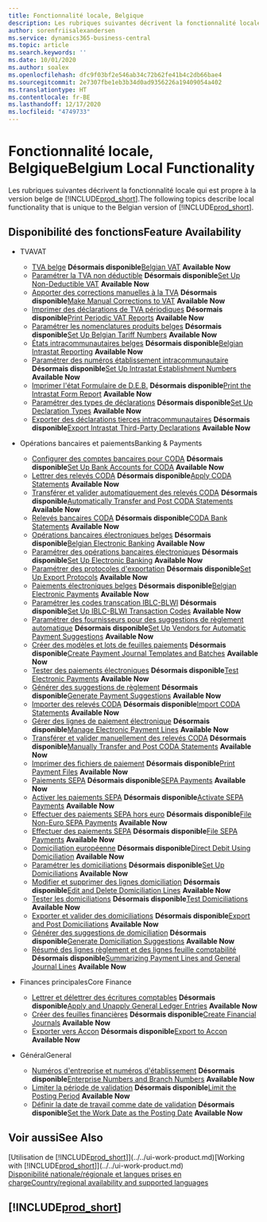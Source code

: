 ```yaml
---
title: Fonctionnalité locale, Belgique
description: Les rubriques suivantes décrivent la fonctionnalité locale de la version belge de Business Central.
author: sorenfriisalexandersen
ms.service: dynamics365-business-central
ms.topic: article
ms.search.keywords: ''
ms.date: 10/01/2020
ms.author: soalex
ms.openlocfilehash: dfc9f03bf2e546ab34c72b62fe41b4c2db66bae4
ms.sourcegitcommit: 2e7307fbe1eb3b34d0ad9356226a19409054a402
ms.translationtype: HT
ms.contentlocale: fr-BE
ms.lasthandoff: 12/17/2020
ms.locfileid: "4749733"
---
```

# <a name="belgium-local-functionality"></a><span data-ttu-id="25d2b-103">Fonctionnalité locale, Belgique</span><span class="sxs-lookup"><span data-stu-id="25d2b-103">Belgium Local Functionality</span></span>

<span data-ttu-id="25d2b-104">Les rubriques suivantes décrivent la fonctionnalité locale qui est propre à la version belge de [!INCLUDE[prod_short](../../includes/prod_short.md)].</span><span class="sxs-lookup"><span data-stu-id="25d2b-104">The following topics describe local functionality that is unique to the Belgian version of [!INCLUDE[prod_short](../../includes/prod_short.md)].</span></span>  

## <a name="feature-availability"></a><span data-ttu-id="25d2b-105">Disponibilité des fonctions</span><span class="sxs-lookup"><span data-stu-id="25d2b-105">Feature Availability</span></span>

* <span data-ttu-id="25d2b-106">TVA</span><span class="sxs-lookup"><span data-stu-id="25d2b-106">VAT</span></span>
    * <span data-ttu-id="25d2b-107">[TVA belge](belgian-vat.md) **Désormais disponible**</span><span class="sxs-lookup"><span data-stu-id="25d2b-107">[Belgian VAT](belgian-vat.md) **Available Now**</span></span>
    * <span data-ttu-id="25d2b-108">[Paramétrer la TVA non déductible](how-to-set-up-non-deductible-vat.md) **Désormais disponible**</span><span class="sxs-lookup"><span data-stu-id="25d2b-108">[Set Up Non-Deductible VAT](how-to-set-up-non-deductible-vat.md) **Available Now**</span></span>
    * <span data-ttu-id="25d2b-109">[Apporter des corrections manuelles à la TVA](how-to-make-manual-corrections-to-vat.md) **Désormais disponible**</span><span class="sxs-lookup"><span data-stu-id="25d2b-109">[Make Manual Corrections to VAT](how-to-make-manual-corrections-to-vat.md) **Available Now**</span></span>
    * <span data-ttu-id="25d2b-110">[Imprimer des déclarations de TVA périodiques](how-to-print-periodic-vat-reports.md) **Désormais disponible**</span><span class="sxs-lookup"><span data-stu-id="25d2b-110">[Print Periodic VAT Reports](how-to-print-periodic-vat-reports.md) **Available Now**</span></span>
    * <span data-ttu-id="25d2b-111">[Paramétrer les nomenclatures produits belges](how-to-set-up-belgian-tariff-numbers.md) **Désormais disponible**</span><span class="sxs-lookup"><span data-stu-id="25d2b-111">[Set Up Belgian Tariff Numbers](how-to-set-up-belgian-tariff-numbers.md) **Available Now**</span></span>
    * <span data-ttu-id="25d2b-112">[États intracommunautaires belges](belgian-intrastat-reporting.md) **Désormais disponible**</span><span class="sxs-lookup"><span data-stu-id="25d2b-112">[Belgian Intrastat Reporting](belgian-intrastat-reporting.md) **Available Now**</span></span>
    * <span data-ttu-id="25d2b-113">[Paramétrer des numéros établissement intracommunautaire](how-to-set-up-intrastat-establishment-numbers.md) **Désormais disponible**</span><span class="sxs-lookup"><span data-stu-id="25d2b-113">[Set Up Intrastat Establishment Numbers](how-to-set-up-intrastat-establishment-numbers.md) **Available Now**</span></span>    
    * <span data-ttu-id="25d2b-114">[Imprimer l'état Formulaire de D.E.B.](how-to-print-the-intrastat-form-report.md) **Désormais disponible**</span><span class="sxs-lookup"><span data-stu-id="25d2b-114">[Print the Intrastat Form Report](how-to-print-the-intrastat-form-report.md) **Available Now**</span></span>
    * <span data-ttu-id="25d2b-115">[Paramétrer des types de déclarations](how-to-set-up-declaration-types.md) **Désormais disponible**</span><span class="sxs-lookup"><span data-stu-id="25d2b-115">[Set Up Declaration Types](how-to-set-up-declaration-types.md) **Available Now**</span></span>
    * <span data-ttu-id="25d2b-116">[Exporter des déclarations tierces intracommunautaires](how-to-export-intrastat-third-party-declararations.md) **Désormais disponible**</span><span class="sxs-lookup"><span data-stu-id="25d2b-116">[Export Intrastat Third-Party Declarations](how-to-export-intrastat-third-party-declararations.md) **Available Now**</span></span>

* <span data-ttu-id="25d2b-117">Opérations bancaires et paiements</span><span class="sxs-lookup"><span data-stu-id="25d2b-117">Banking & Payments</span></span>
    * <span data-ttu-id="25d2b-118">[Configurer des comptes bancaires pour CODA](how-to-set-up-bank-accounts-for-coda.md) **Désormais disponible**</span><span class="sxs-lookup"><span data-stu-id="25d2b-118">[Set Up Bank Accounts for CODA](how-to-set-up-bank-accounts-for-coda.md) **Available Now**</span></span>
    * <span data-ttu-id="25d2b-119">[Lettrer des relevés CODA](how-to-apply-coda-statements.md) **Désormais disponible**</span><span class="sxs-lookup"><span data-stu-id="25d2b-119">[Apply CODA Statements](how-to-apply-coda-statements.md) **Available Now**</span></span>
    * <span data-ttu-id="25d2b-120">[Transférer et valider automatiquement des relevés CODA](how-to-automatically-transfer-and-post-coda-statements.md) **Désormais disponible**</span><span class="sxs-lookup"><span data-stu-id="25d2b-120">[Automatically Transfer and Post CODA Statements](how-to-automatically-transfer-and-post-coda-statements.md) **Available Now**</span></span>
    * <span data-ttu-id="25d2b-121">[Relevés bancaires CODA](coda-bank-statements.md) **Désormais disponible**</span><span class="sxs-lookup"><span data-stu-id="25d2b-121">[CODA Bank Statements](coda-bank-statements.md) **Available Now**</span></span>
    * <span data-ttu-id="25d2b-122">[Opérations bancaires électroniques belges](belgian-electronic-banking.md) **Désormais disponible**</span><span class="sxs-lookup"><span data-stu-id="25d2b-122">[Belgian Electronic Banking](belgian-electronic-banking.md) **Available Now**</span></span>
    * <span data-ttu-id="25d2b-123">[Paramétrer des opérations bancaires électroniques](how-to-set-up-electronic-banking.md) **Désormais disponible**</span><span class="sxs-lookup"><span data-stu-id="25d2b-123">[Set Up Electronic Banking](how-to-set-up-electronic-banking.md) **Available Now**</span></span>
    * <span data-ttu-id="25d2b-124">[Paramétrer des protocoles d'exportation](how-to-set-up-export-protocols.md) **Désormais disponible**</span><span class="sxs-lookup"><span data-stu-id="25d2b-124">[Set Up Export Protocols](how-to-set-up-export-protocols.md) **Available Now**</span></span>
    * <span data-ttu-id="25d2b-125">[Paiements électroniques belges](belgian-electronic-payments.md) **Désormais disponible**</span><span class="sxs-lookup"><span data-stu-id="25d2b-125">[Belgian Electronic Payments](belgian-electronic-payments.md) **Available Now**</span></span>
    * <span data-ttu-id="25d2b-126">[Paramétrer les codes transcation IBLC-BLWI](how-to-set-up-iblc-blwi-transaction-codes.md) **Désormais disponible**</span><span class="sxs-lookup"><span data-stu-id="25d2b-126">[Set Up IBLC-BLWI Transaction Codes](how-to-set-up-iblc-blwi-transaction-codes.md) **Available Now**</span></span>
    * <span data-ttu-id="25d2b-127">[Paramétrer des fournisseurs pour des suggestions de règlement automatique](how-to-set-up-vendors-for-automatic-payment-suggestions.md) **Désormais disponible**</span><span class="sxs-lookup"><span data-stu-id="25d2b-127">[Set Up Vendors for Automatic Payment Suggestions](how-to-set-up-vendors-for-automatic-payment-suggestions.md) **Available Now**</span></span>
    * <span data-ttu-id="25d2b-128">[Créer des modèles et lots de feuilles paiements](how-to-create-payment-journal-templates-and-batches.md) **Désormais disponible**</span><span class="sxs-lookup"><span data-stu-id="25d2b-128">[Create Payment Journal Templates and Batches](how-to-create-payment-journal-templates-and-batches.md) **Available Now**</span></span>
    * <span data-ttu-id="25d2b-129">[Tester des paiements électroniques](how-to-test-electronic-payments.md) **Désormais disponible**</span><span class="sxs-lookup"><span data-stu-id="25d2b-129">[Test Electronic Payments](how-to-test-electronic-payments.md) **Available Now**</span></span>
    * <span data-ttu-id="25d2b-130">[Générer des suggestions de règlement](how-to-generate-payment-suggestions.md) **Désormais disponible**</span><span class="sxs-lookup"><span data-stu-id="25d2b-130">[Generate Payment Suggestions](how-to-generate-payment-suggestions.md) **Available Now**</span></span>
    * <span data-ttu-id="25d2b-131">[Importer des relevés CODA](how-to-import-coda-statements.md) **Désormais disponible**</span><span class="sxs-lookup"><span data-stu-id="25d2b-131">[Import CODA Statements](how-to-import-coda-statements.md) **Available Now**</span></span>
    * <span data-ttu-id="25d2b-132">[Gérer des lignes de paiement électronique](how-to-manage-electronic-payment-lines.md) **Désormais disponible**</span><span class="sxs-lookup"><span data-stu-id="25d2b-132">[Manage Electronic Payment Lines](how-to-manage-electronic-payment-lines.md) **Available Now**</span></span>
    * <span data-ttu-id="25d2b-133">[Transférer et valider manuellement des relevés CODA](how-to-manually-transfer-and-post-coda-statements.md) **Désormais disponible**</span><span class="sxs-lookup"><span data-stu-id="25d2b-133">[Manually Transfer and Post CODA Statements](how-to-manually-transfer-and-post-coda-statements.md) **Available Now**</span></span>
    * <span data-ttu-id="25d2b-134">[Imprimer des fichiers de paiement](how-to-print-payment-files.md) **Désormais disponible**</span><span class="sxs-lookup"><span data-stu-id="25d2b-134">[Print Payment Files](how-to-print-payment-files.md) **Available Now**</span></span>
    * <span data-ttu-id="25d2b-135">[Paiements SEPA](sepa-payments.md) **Désormais disponible**</span><span class="sxs-lookup"><span data-stu-id="25d2b-135">[SEPA Payments](sepa-payments.md) **Available Now**</span></span>
    * <span data-ttu-id="25d2b-136">[Activer les paiements SEPA](how-to-activate-sepa-payments.md) **Désormais disponible**</span><span class="sxs-lookup"><span data-stu-id="25d2b-136">[Activate SEPA Payments](how-to-activate-sepa-payments.md) **Available Now**</span></span>
    * <span data-ttu-id="25d2b-137">[Effectuer des paiements SEPA hors euro](how-to-file-non-euro-sepa-payments.md) **Désormais disponible**</span><span class="sxs-lookup"><span data-stu-id="25d2b-137">[File Non-Euro SEPA Payments](how-to-file-non-euro-sepa-payments.md) **Available Now**</span></span>
    * <span data-ttu-id="25d2b-138">[Effectuer des paiements SEPA](how-to-file-sepa-payments.md) **Désormais disponible**</span><span class="sxs-lookup"><span data-stu-id="25d2b-138">[File SEPA Payments](how-to-file-sepa-payments.md) **Available Now**</span></span>
    * <span data-ttu-id="25d2b-139">[Domiciliation européenne](direct-debit-using-domiciliation.md) **Désormais disponible**</span><span class="sxs-lookup"><span data-stu-id="25d2b-139">[Direct Debit Using Domiciliation](direct-debit-using-domiciliation.md) **Available Now**</span></span>
    * <span data-ttu-id="25d2b-140">[Paramétrer les domiciliations](how-to-set-up-domiciliations.md) **Désormais disponible**</span><span class="sxs-lookup"><span data-stu-id="25d2b-140">[Set Up Domiciliations](how-to-set-up-domiciliations.md) **Available Now**</span></span>
    * <span data-ttu-id="25d2b-141">[Modifier et supprimer des lignes domiciliation](how-to-edit-and-delete-domiciliation-lines.md) **Désormais disponible**</span><span class="sxs-lookup"><span data-stu-id="25d2b-141">[Edit and Delete Domiciliation Lines](how-to-edit-and-delete-domiciliation-lines.md) **Available Now**</span></span>
    * <span data-ttu-id="25d2b-142">[Tester les domiciliations](how-to-test-domiciliations.md) **Désormais disponible**</span><span class="sxs-lookup"><span data-stu-id="25d2b-142">[Test Domiciliations](how-to-test-domiciliations.md) **Available Now**</span></span>
    * <span data-ttu-id="25d2b-143">[Exporter et valider des domiciliations](how-to-export-and-post-domiciliations.md) **Désormais disponible**</span><span class="sxs-lookup"><span data-stu-id="25d2b-143">[Export and Post Domiciliations](how-to-export-and-post-domiciliations.md) **Available Now**</span></span>
    * <span data-ttu-id="25d2b-144">[Générer des suggestions de domiciliation](how-to-generate-domiciliation-suggestions.md) **Désormais disponible**</span><span class="sxs-lookup"><span data-stu-id="25d2b-144">[Generate Domiciliation Suggestions](how-to-generate-domiciliation-suggestions.md) **Available Now**</span></span>
    * <span data-ttu-id="25d2b-145">[Résumé des lignes règlement et des lignes feuille comptabilité](summarizing-payment-lines-and-general-journal-lines.md) **Désormais disponible**</span><span class="sxs-lookup"><span data-stu-id="25d2b-145">[Summarizing Payment Lines and General Journal Lines](summarizing-payment-lines-and-general-journal-lines.md) **Available Now**</span></span>
    
* <span data-ttu-id="25d2b-146">Finances principales</span><span class="sxs-lookup"><span data-stu-id="25d2b-146">Core Finance</span></span>
    * <span data-ttu-id="25d2b-147">[Lettrer et délettrer des écritures comptables](how-to-apply-and-unapply-general-ledger-entries.md) **Désormais disponible**</span><span class="sxs-lookup"><span data-stu-id="25d2b-147">[Apply and Unapply General Ledger Entries](how-to-apply-and-unapply-general-ledger-entries.md) **Available Now**</span></span>
    * <span data-ttu-id="25d2b-148">[Créer des feuilles financières](how-to-create-financial-journals.md) **Désormais disponible**</span><span class="sxs-lookup"><span data-stu-id="25d2b-148">[Create Financial Journals](how-to-create-financial-journals.md) **Available Now**</span></span>
    * <span data-ttu-id="25d2b-149">[Exporter vers Accon](how-to-export-to-accon.md) **Désormais disponible**</span><span class="sxs-lookup"><span data-stu-id="25d2b-149">[Export to Accon](how-to-export-to-accon.md) **Available Now**</span></span>

* <span data-ttu-id="25d2b-150">Général</span><span class="sxs-lookup"><span data-stu-id="25d2b-150">General</span></span>
    * <span data-ttu-id="25d2b-151">[Numéros d'entreprise et numéros d'établissement](enterprise-numbers-and-branch-numbers.md) **Désormais disponible**</span><span class="sxs-lookup"><span data-stu-id="25d2b-151">[Enterprise Numbers and Branch Numbers](enterprise-numbers-and-branch-numbers.md) **Available Now**</span></span>
    * <span data-ttu-id="25d2b-152">[Limiter la période de validation](how-to-limit-the-posting-period.md) **Désormais disponible**</span><span class="sxs-lookup"><span data-stu-id="25d2b-152">[Limit the Posting Period](how-to-limit-the-posting-period.md) **Available Now**</span></span>
    * <span data-ttu-id="25d2b-153">[Définir la date de travail comme date de validation](how-to-set-the-work-date-as-the-posting-date.md) **Désormais disponible**</span><span class="sxs-lookup"><span data-stu-id="25d2b-153">[Set the Work Date as the Posting Date](how-to-set-the-work-date-as-the-posting-date.md) **Available Now**</span></span>

## <a name="see-also"></a><span data-ttu-id="25d2b-154">Voir aussi</span><span class="sxs-lookup"><span data-stu-id="25d2b-154">See Also</span></span>

<span data-ttu-id="25d2b-155">[Utilisation de [!INCLUDE[prod_short](../../includes/prod_short.md)]](../../ui-work-product.md)</span><span class="sxs-lookup"><span data-stu-id="25d2b-155">[Working with [!INCLUDE[prod_short](../../includes/prod_short.md)]](../../ui-work-product.md)</span></span>  
[<span data-ttu-id="25d2b-156">Disponibilité nationale/régionale et langues prises en charge</span><span class="sxs-lookup"><span data-stu-id="25d2b-156">Country/regional availability and supported languages</span></span>](/dynamics365/business-central/dev-itpro/compliance/apptest-countries-and-translations)  

## [!INCLUDE[prod_short](../../includes/free_trial_md.md)]  
